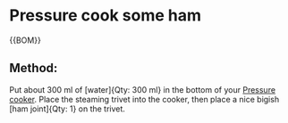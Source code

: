 

[Pressure cooker]:Parts/PressureCook.md "Qty: 1"

# Pressure cook some ham

{{BOM}}

## Method:

Put about 300 ml of [water]{Qty: 300 ml} in the bottom of your [Pressure cooker]. Place the steaming trivet into the cooker, then place a nice bigish [ham joint]{Qty: 1} on the trivet.
